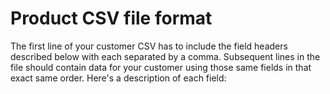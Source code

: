 # Product CSV file format
The first line of your customer CSV has to include the field headers described below with each separated by a comma. Subsequent lines in the file should contain data for your customer using those same fields in that exact same order. Here's a description of each field:
